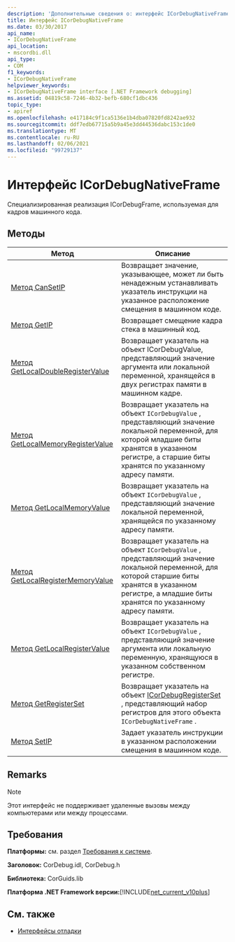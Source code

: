 ```yaml
---
description: 'Дополнительные сведения о: интерфейс ICorDebugNativeFrame'
title: Интерфейс ICorDebugNativeFrame
ms.date: 03/30/2017
api_name:
- ICorDebugNativeFrame
api_location:
- mscordbi.dll
api_type:
- COM
f1_keywords:
- ICorDebugNativeFrame
helpviewer_keywords:
- ICorDebugNativeFrame interface [.NET Framework debugging]
ms.assetid: 04819c58-7246-4b32-befb-680cf1dbc436
topic_type:
- apiref
ms.openlocfilehash: e417184c9f1ca5136e1b4dba07820fd8242ae932
ms.sourcegitcommit: ddf7edb67715a5b9a45e3dd44536dabc153c1de0
ms.translationtype: MT
ms.contentlocale: ru-RU
ms.lasthandoff: 02/06/2021
ms.locfileid: "99729137"
---
```

# <a name="icordebugnativeframe-interface"></a>Интерфейс ICorDebugNativeFrame

Специализированная реализация ICorDebugFrame, используемая для кадров машинного кода.  
  
## <a name="methods"></a>Методы  
  
|Метод|Описание|  
|------------|-----------------|  
|[Метод CanSetIP](icordebugnativeframe-cansetip-method.md)|Возвращает значение, указывающее, может ли быть ненадежным устанавливать указатель инструкции на указанное расположение смещения в машинном коде.|  
|[Метод GetIP](icordebugnativeframe-getip-method.md)|Возвращает смещение кадра стека в машинный код.|  
|[Метод GetLocalDoubleRegisterValue](icordebugnativeframe-getlocaldoubleregistervalue-method.md)|Возвращает указатель на объект ICorDebugValue, представляющий значение аргумента или локальной переменной, хранящейся в двух регистрах памяти в машинном кадре.|  
|[Метод GetLocalMemoryRegisterValue](icordebugnativeframe-getlocalmemoryregistervalue-method.md)|Возвращает указатель на объект `ICorDebugValue` , представляющий значение локальной переменной, для которой младшие биты хранятся в указанном регистре, а старшие биты хранятся по указанному адресу памяти.|  
|[Метод GetLocalMemoryValue](icordebugnativeframe-getlocalmemoryvalue-method.md)|Возвращает указатель на объект `ICorDebugValue` , представляющий значение локальной переменной, хранящейся по указанному адресу памяти.|  
|[Метод GetLocalRegisterMemoryValue](icordebugnativeframe-getlocalregistermemoryvalue-method.md)|Возвращает указатель на объект `ICorDebugValue` , представляющий значение локальной переменной, для которой старшие биты хранятся в указанном регистре, а младшие биты хранятся по указанному адресу памяти.|  
|[Метод GetLocalRegisterValue](icordebugnativeframe-getlocalregistervalue-method.md)|Возвращает указатель на объект `ICorDebugValue` , представляющий значение аргумента или локальную переменную, хранящуюся в указанном собственном регистре.|  
|[Метод GetRegisterSet](icordebugnativeframe-getregisterset-method.md)|Возвращает указатель на объект [ICorDebugRegisterSet](icordebugregisterset-interface.md) , представляющий набор регистров для этого объекта `ICorDebugNativeFrame` .|  
|[Метод SetIP](icordebugnativeframe-setip-method.md)|Задает указатель инструкции в указанном расположении смещения в машинном коде.|  
  
## <a name="remarks"></a>Remarks  
  
> [!NOTE]
> Этот интерфейс не поддерживает удаленные вызовы между компьютерами или между процессами.  
  
## <a name="requirements"></a>Требования  

 **Платформы:** см. раздел [Требования к системе](../../get-started/system-requirements.md).  
  
 **Заголовок:** CorDebug.idl, CorDebug.h  
  
 **Библиотека:** CorGuids.lib  
  
 **Платформа .NET Framework версии:**[!INCLUDE[net_current_v10plus](../../../../includes/net-current-v10plus-md.md)]  
  
## <a name="see-also"></a>См. также

- [Интерфейсы отладки](debugging-interfaces.md)
